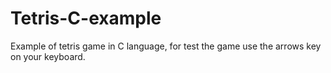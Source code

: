 # Tetris-C-example
Example of tetris game in C language, for test the game use the arrows key on your keyboard.
